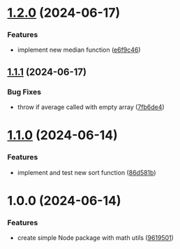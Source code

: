 # [1.2.0](https://github.com/flowup/releases-example-lib/compare/v1.1.1...v1.2.0) (2024-06-17)


### Features

* implement new median function ([e6f9c46](https://github.com/flowup/releases-example-lib/commit/e6f9c462692ba46633918226f96ebd10305fbc9d))

## [1.1.1](https://github.com/flowup/releases-example-lib/compare/v1.1.0...v1.1.1) (2024-06-17)


### Bug Fixes

* throw if average called with empty array ([7fb6de4](https://github.com/flowup/releases-example-lib/commit/7fb6de4d3bb1cca8927f7da8c982c1bef337efa1))

# [1.1.0](https://github.com/flowup/releases-example-lib/compare/v1.0.0...v1.1.0) (2024-06-14)


### Features

* implement and test new sort function ([86d581b](https://github.com/flowup/releases-example-lib/commit/86d581bf2f5f17c2455a3d9b8715bcf78ce4ce7b))

# 1.0.0 (2024-06-14)


### Features

* create simple Node package with math utils ([9619501](https://github.com/flowup/releases-example-lib/commit/9619501cbea7c8b7cc5323a4b900f0e2560db8cd))
